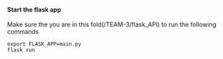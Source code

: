 #### Start the flask app


Make sure the you are in this fold(/TEAM-3/flask_API) to run the following commands
```
export FLASK_APP=main.py
flask run
```